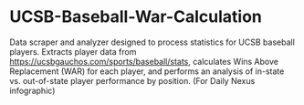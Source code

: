 # UCSB-Baseball-War-Calculation
Data scraper and analyzer designed to process statistics for UCSB baseball players. Extracts player data from https://ucsbgauchos.com/sports/baseball/stats, calculates Wins Above Replacement (WAR) for each player, and performs an analysis of in-state vs. out-of-state player performance by position. (For Daily Nexus infographic)

